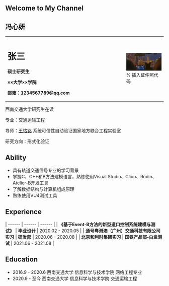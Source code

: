 ## Welcome to My Channel
## 冯心妍



<table border="0">
  <tr>
    <td width="75%">
      <h1>张三</h1>
      <p><b>硕士研究生</b></p>
      <p><b>××大学××学院</b></p>
      <p><b>邮箱：1234567789@qq.com</b></p>
    </td>
    <td width="25%">
      <img src="/IMG_5224.jpg" width="100%">      % 插入证件照代码
    </td>
  </tr>
</table>


西南交通大学研究生在读

专业：交通运输工程

导师：[王恪铭](https://faculty.swjtu.edu.cn/KeMing_Wang/zh_CN/index.htm)  系统可信性自动验证国家地方联合工程实验室

研究方向：形式化验证



## Ability
* 具有轨道交通信号专业的学习背景
* 掌握C，C++和B方法建模语言，熟练使用Visual Studio、Clion、Rodin、Atelier-B开发工具
* 了解数据结构与计算机组成原理
* 熟练使用VU4测试工具


## Experience

| ------ | ------ | ------ |
| **《基于Event-B方法的新型道口控制系统建模与测试》** | **毕业设计** | 2020.02 - 2020.05  |
| **通号粤港澳（广州）交通科技有限公司实习** | **研发部** | 2020.06 - 2020.08 |
| **北京和利时集团实习** | **国铁产品部-白盒测试** | 2021.06 - 2021.08 |



## Education

* 2016.9 - 2020.6   西南交通大学   信息科学与技术学院   网络工程专业
* 2020.9 - 至今         西南交通大学   信息科学与技术学院   交通运输工程



```markdown

```


